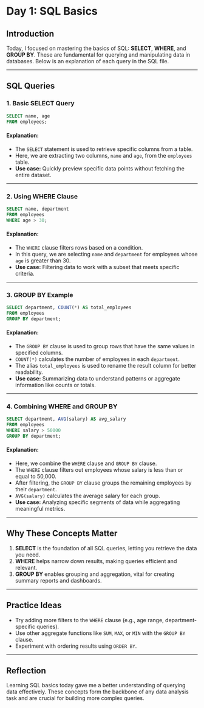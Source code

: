 
# **Day 1: SQL Basics**

## **Introduction**  
Today, I focused on mastering the basics of SQL: **SELECT**, **WHERE**, and **GROUP BY**. These are fundamental for querying and manipulating data in databases. 
Below is an explanation of each query in the SQL file.

---

## SQL Queries

### **1. Basic SELECT Query**
```sql
SELECT name, age 
FROM employees;
```
#### **Explanation:**  
- The `SELECT` statement is used to retrieve specific columns from a table.  
- Here, we are extracting two columns, `name` and `age`, from the `employees` table.  
- **Use case:** Quickly preview specific data points without fetching the entire dataset.  

---

### **2. Using WHERE Clause**
```sql
SELECT name, department 
FROM employees 
WHERE age > 30;
```
#### **Explanation:**  
- The `WHERE` clause filters rows based on a condition.  
- In this query, we are selecting `name` and `department` for employees whose `age` is greater than 30.  
- **Use case:** Filtering data to work with a subset that meets specific criteria.  

---

### **3. GROUP BY Example**
```sql
SELECT department, COUNT(*) AS total_employees 
FROM employees 
GROUP BY department;
```
#### **Explanation:**  
- The `GROUP BY` clause is used to group rows that have the same values in specified columns.  
- `COUNT(*)` calculates the number of employees in each `department`.  
- The alias `total_employees` is used to rename the result column for better readability.  
- **Use case:** Summarizing data to understand patterns or aggregate information like counts or totals.  

---

### **4. Combining WHERE and GROUP BY**
```sql
SELECT department, AVG(salary) AS avg_salary 
FROM employees 
WHERE salary > 50000 
GROUP BY department;
```
#### **Explanation:**  
- Here, we combine the `WHERE` clause and `GROUP BY` clause.  
- The `WHERE` clause filters out employees whose salary is less than or equal to 50,000.  
- After filtering, the `GROUP BY` clause groups the remaining employees by their `department`.  
- `AVG(salary)` calculates the average salary for each group.  
- **Use case:** Analyzing specific segments of data while aggregating meaningful metrics.  

---

## **Why These Concepts Matter**
1. **SELECT** is the foundation of all SQL queries, letting you retrieve the data you need.  
2. **WHERE** helps narrow down results, making queries efficient and relevant.  
3. **GROUP BY** enables grouping and aggregation, vital for creating summary reports and dashboards.  

---

## **Practice Ideas**
- Try adding more filters to the `WHERE` clause (e.g., age range, department-specific queries).  
- Use other aggregate functions like `SUM`, `MAX`, or `MIN` with the `GROUP BY` clause.  
- Experiment with ordering results using `ORDER BY`.  

---

## **Reflection**  
Learning SQL basics today gave me a better understanding of querying data effectively. 
These concepts form the backbone of any data analysis task and are crucial for building more complex queries.  

